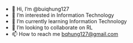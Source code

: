 - 👋 Hi, I’m @buiqhung127
- 👀 I’m interested in Information Technology
- 🌱 I’m currently learning Information Technology
- 💞️ I’m looking to collaborate on RL
- 📫 How to reach me bqhung127@gmail.com

<!---
buiqhung127/buiqhung127 is a ✨ special ✨ repository because its `README.md` (this file) appears on your GitHub profile.
You can click the Preview link to take a look at your changes.
--->
